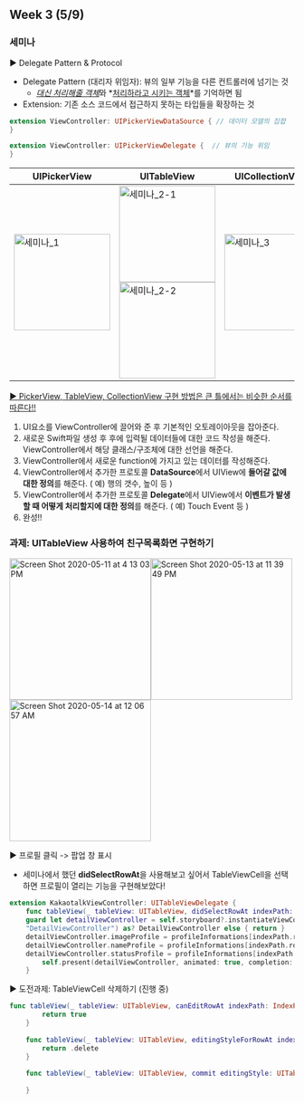 ## Week 3 (5/9)

### 세미나

▶️ Delegate Pattern & Protocol

- Delegate Pattern (대리자 위임자): 뷰의 일부 기능을 다른 컨트롤러에 넘기는 것
  - <u>*대신 처리해줄 객체*</u>와 *<u>처리하라고 시키는 객체</u>*를 기억하면 됨
- Extension: 기존 소스 코드에서 접근하지 못하는 타입들을 확장하는 것

```swift
extension ViewController: UIPickerViewDataSource { // 데이터 모델의 집합
}  

extension ViewController: UIPickerViewDelegate {  // 뷰의 기능 위임
}
```

| UIPickerView                                                 | UITableView                                                  | UICollectionView                                             |
| ------------------------------------------------------------ | ------------------------------------------------------------ | ------------------------------------------------------------ |
| <img width="170" alt="세미나_1" src="https://user-images.githubusercontent.com/46921003/81468767-8ff29200-921c-11ea-9d0d-9215fc3fad8a.png"> | <img width="170" alt="세미나_2-1" src="https://user-images.githubusercontent.com/46921003/81468781-a862ac80-921c-11ea-8ca9-66cca5984763.png"><img width="170" alt="세미나_2-2" src="https://user-images.githubusercontent.com/46921003/81468793-bd3f4000-921c-11ea-9b47-e6d8987472f6.png"> | <img width="170" alt="세미나_3" src="https://user-images.githubusercontent.com/46921003/81468815-d21bd380-921c-11ea-95bf-507e6611fe73.png"> |



<u>▶️ PickerView, TableView, CollectionView 구현 방법은 큰 틀에서는 비슷한 순서를 따른다!!</u>

1. UI요소를 ViewController에 끌어와 준 후 기본적인 오토레이아웃을 잡아준다.
2. 새로운 Swift파일 생성 후 후에 입력될 데이터들에 대한 코드 작성을 해준다. ViewController에서 해당 클래스/구조체에 대한 선언을 해준다.
3. ViewController에서 새로운 function에 가지고 있는 데이터를 작성해준다.
4. ViewController에서 추가한 프로토콜 **DataSource**에서 UIView에 **들어갈 값에 대한 정의**를 해준다. ( 예) 행의 갯수, 높이 등 )
5. ViewController에서 추가한 프로토콜 **Delegate**에서 UIView에서 **이벤트가 발생할 때 어떻게 처리할지에 대한 정의**를 해준다. ( 예) Touch Event 등 )
6. 완성!!





### 과제: UITableView 사용하여 친구목록화면 구현하기



<img width="250" alt="Screen Shot 2020-05-11 at 4 13 03 PM" src="https://user-images.githubusercontent.com/46921003/81826813-1e477a80-9573-11ea-86c1-258c582eb6c5.png"><img width="250" alt="Screen Shot 2020-05-13 at 11 39 49 PM" src="https://user-images.githubusercontent.com/46921003/81826870-2dc6c380-9573-11ea-84c0-24f1d709dcbc.png"><img width="250" alt="Screen Shot 2020-05-14 at 12 06 57 AM" src="https://user-images.githubusercontent.com/46921003/81830319-dfb3bf00-9576-11ea-90f1-542e30e1f93d.png">



▶️ 프로필 클릭 -> 팝업 창 표시

- 세미나에서 했던 **didSelectRowAt**을 사용해보고 싶어서 TableViewCell을 선택하면 프로필이 열리는 기능을 구현해보았다!

```swift
extension KakaotalkViewController: UITableViewDelegate { 
    func tableView(_ tableView: UITableView, didSelectRowAt indexPath: IndexPath) {
    guard let detailViewController = self.storyboard?.instantiateViewController(identifier:
    "DetailViewController") as? DetailViewController else { return }
    detailViewController.imageProfile = profileInformations[indexPath.row].profile.getImageName()
    detailViewController.nameProfile = profileInformations[indexPath.row].name
    detailViewController.statusProfile = profileInformations[indexPath.row].status
        self.present(detailViewController, animated: true, completion: nil)
    }
```



▶️ 도전과제: TableViewCell 삭제하기 (진행 중)

```swift
func tableView(_ tableView: UITableView, canEditRowAt indexPath: IndexPath) -> Bool {
        return true
    }
    
    func tableView(_ tableView: UITableView, editingStyleForRowAt indexPath: IndexPath) -> UITableViewCell.EditingStyle {
        return .delete
    }
    
    func tableView(_ tableView: UITableView, commit editingStyle: UITableViewCell.EditingStyle, forRowAt indexPath: IndexPath) {
        
    }
```

